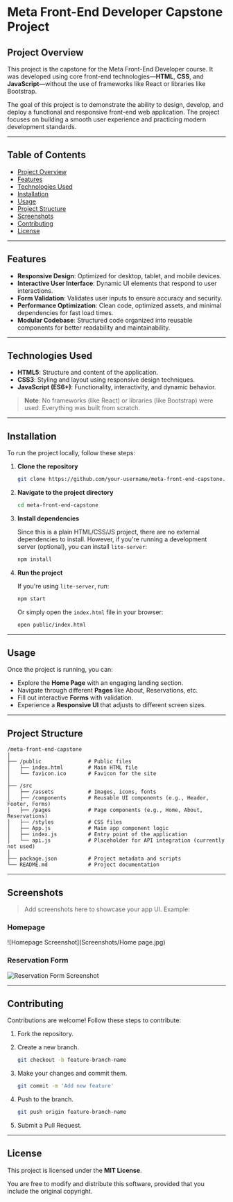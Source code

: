 # Meta Front-End Developer Capstone Project

## Project Overview

This project is the capstone for the Meta Front-End Developer course. It was developed using core front-end technologies—**HTML**, **CSS**, and **JavaScript**—without the use of frameworks like React or libraries like Bootstrap.

The goal of this project is to demonstrate the ability to design, develop, and deploy a functional and responsive front-end web application. The project focuses on building a smooth user experience and practicing modern development standards.

---

## Table of Contents

- [Project Overview](#project-overview)
- [Features](#features)
- [Technologies Used](#technologies-used)
- [Installation](#installation)
- [Usage](#usage)
- [Project Structure](#project-structure)
- [Screenshots](#screenshots)
- [Contributing](#contributing)
- [License](#license)

---

## Features

- **Responsive Design**: Optimized for desktop, tablet, and mobile devices.
- **Interactive User Interface**: Dynamic UI elements that respond to user interactions.
- **Form Validation**: Validates user inputs to ensure accuracy and security.
- **Performance Optimization**: Clean code, optimized assets, and minimal dependencies for fast load times.
- **Modular Codebase**: Structured code organized into reusable components for better readability and maintainability.

---

## Technologies Used

- **HTML5**: Structure and content of the application.
- **CSS3**: Styling and layout using responsive design techniques.
- **JavaScript (ES6+)**: Functionality, interactivity, and dynamic behavior.
  
> **Note**: No frameworks (like React) or libraries (like Bootstrap) were used. Everything was built from scratch.

---

## Installation

To run the project locally, follow these steps:

1. **Clone the repository**

   ```bash
   git clone https://github.com/your-username/meta-front-end-capstone.git
   ```

2. **Navigate to the project directory**

   ```bash
   cd meta-front-end-capstone
   ```

3. **Install dependencies**

   Since this is a plain HTML/CSS/JS project, there are no external dependencies to install. However, if you're running a development server (optional), you can install `lite-server`:

   ```bash
   npm install
   ```

4. **Run the project**

   If you're using `lite-server`, run:

   ```bash
   npm start
   ```

   Or simply open the `index.html` file in your browser:

   ```bash
   open public/index.html
   ```

---

## Usage

Once the project is running, you can:

- Explore the **Home Page** with an engaging landing section.
- Navigate through different **Pages** like About, Reservations, etc.
- Fill out interactive **Forms** with validation.
- Experience a **Responsive UI** that adjusts to different screen sizes.

---

## Project Structure

```
/meta-front-end-capstone
│
├── /public               # Public files
│   ├── index.html        # Main HTML file
│   └── favicon.ico       # Favicon for the site
│
├── /src
│   ├── /assets           # Images, icons, fonts
│   ├── /components       # Reusable UI components (e.g., Header, Footer, Forms)
│   ├── /pages            # Page components (e.g., Home, About, Reservations)
│   ├── /styles           # CSS files
│   ├── App.js            # Main app component logic
│   ├── index.js          # Entry point of the application
│   └── api.js            # Placeholder for API integration (currently not used)
│
├── package.json          # Project metadata and scripts
└── README.md             # Project documentation
```

---

## Screenshots

> Add screenshots here to showcase your app UI. Example:

### Homepage

![Homepage Screenshot](Screenshots/Home page.jpg)

### Reservation Form

![Reservation Form Screenshot](path-to-your-screenshot/form.jpg)

---

## Contributing

Contributions are welcome! Follow these steps to contribute:

1. Fork the repository.
2. Create a new branch.

   ```bash
   git checkout -b feature-branch-name
   ```

3. Make your changes and commit them.

   ```bash
   git commit -m 'Add new feature'
   ```

4. Push to the branch.

   ```bash
   git push origin feature-branch-name
   ```

5. Submit a Pull Request.

---

## License

This project is licensed under the **MIT License**.

You are free to modify and distribute this software, provided that you include the original copyright.


